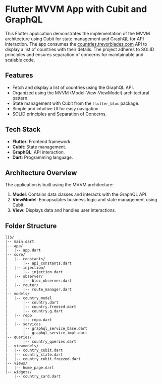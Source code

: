 # Flutter MVVM App with Cubit and GraphQL

This Flutter application demonstrates the implementation of the MVVM architecture using Cubit for state management and GraphQL for API interaction. The app consumes the [countries.trevorblades.com](https://countries.trevorblades.com) API to display a list of countries with their details. The project adheres to SOLID principles and ensures separation of concerns for maintainable and scalable code.

## Features

- Fetch and display a list of countries using the GraphQL API.
- Organized using the MVVM (Model-View-ViewModel) architectural pattern.
- State management with Cubit from the `flutter_bloc` package.
- Simple and intuitive UI for easy navigation.
- SOLID principles and Separation of Concerns.

## Tech Stack

- **Flutter**: Frontend framework.
- **Cubit**: State management.
- **GraphQL**: API interaction.
- **Dart**: Programming language.

## Architecture Overview

The application is built using the MVVM architecture:

1. **Model**: Contains data classes and interacts with the GraphQL API.
2. **ViewModel**: Encapsulates business logic and state management using Cubit.
3. **View**: Displays data and handles user interactions.

## Folder Structure

```plaintext
lib/
|-- main.dart           
|-- app/
|   |-- app.dart
|-- core/
|   |-- constants/
|       |-- api_constants.dart
|   |-- injection/
|       |-- injection.dart
|   |-- observer/
|       |-- bloc_observer.dart
|   |-- router/
|       |-- route_manager.dart
|-- models/
|   |-- country_model    
|       |-- country.dart
|       |-- country.freezed.dart
|       |-- country.g.dart
|   |-- repo   
|       |-- repo.dart
|   |-- services   
|       |-- graphql_service_base.dart
|       |-- graphql_service_impl.dart
|-- queries/
|       |-- country_queries.dart
|-- viewmodels/
|   |-- country_cubit.dart 
|   |-- country_state.dart 
|   |-- country_cubit.freezed.dart
|-- views/
|   |-- home_page.dart   
|-- widgets/
    |-- country_card.dart 
```
